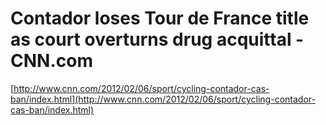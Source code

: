 <!--
id: 17159976949
link: http://tumblr.atmos.org/post/17159976949/contador-loses-tour-de-france-title-as-court-overturns
slug: contador-loses-tour-de-france-title-as-court-overturns
date: Mon Feb 06 2012 09:57:12 GMT-0800 (PST)
publish: 2012-02-06
tags: 
title: Contador loses Tour de France title as court overturns drug acquittal - CNN.com
-->


Contador loses Tour de France title as court overturns drug acquittal - CNN.com
===============================================================================

[http://www.cnn.com/2012/02/06/sport/cycling-contador-cas-ban/index.html](http://www.cnn.com/2012/02/06/sport/cycling-contador-cas-ban/index.html)

